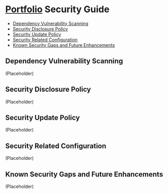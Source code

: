 # [Portfolio](./README.md) Security Guide

-   [Dependency Vulnerability Scanning](#dependency-vulnerability-scanning)
-   [Security Disclosure Policy](#security-disclosure-policy)
-   [Security Update Policy](#security-update-policy)
-   [Security Related Configuration](#security-related-configuration)
-   [Known Security Gaps and Future Enhancements](#known-security-gaps-and-future-enhancements)

## Dependency Vulnerability Scanning

(Placeholder)

## Security Disclosure Policy

(Placeholder)

## Security Update Policy

(Placeholder)

## Security Related Configuration

(Placeholder)

## Known Security Gaps and Future Enhancements

(Placeholder)
